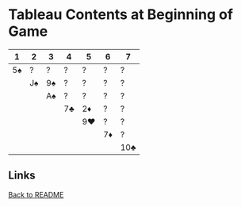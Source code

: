 # Tableau Contents at Beginning of Game

| 1  | 2 | 3 | 4 | 5 | 6 | 7 |
|----|---|---|---|---|---|---|
| 5♠️ | ?  | ? | ? | ? | ? | ? |
|    | J♠️ | 9♠️ | ? | ? | ? | ? |
|    |    | A♠️ | ? | ? | ? | ? |
|    |    |    | 7♣️ | 2♦️ | ? | ? |
|    |    |    |    | 9❤️ | ? | ? |
|    |    |    |    |    | 7♦️ | ? |
|    |    |    |    |    |    | 10♣️ |

## Links

[Back to README](/README.md)
